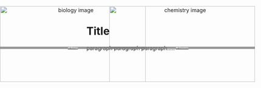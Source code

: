 <html>
     <head>
          <meta charset = "utf-8">
          <style>
               .courseLabel {
                    position: relative;
                    top: -100px;
                    font-size: 5;
                    background-color: rgba(128, 128, 128, 0.801);
                    color: white;
               }
               .coursePic {
                    position: relative;
                    width:100%;
                    margin: 0px 0px 0px 0px;
                    padding: 0px;
               }
               .bio_img_and_label {
                    position: absolute;
                    text-align: center;
                    width: 40%;
                    height: 200px;
                    top: 40px;
                    padding: 0px;
                    margin: 0px 0px 0px 0px;
                    left: 0px;
               }
               .chem_img_and_label {
                    position: absolute;
                    text-align: center;
                    width: 40%;
                    height: 200px;
                    top: 40px;
                    padding: 0px;
                    margin: 0px 0px 0px 0px;
                    left: 30%;
               }
          </style>
     </head>
     <body>
          <h1>Title</h1>
          <p>paragraph paragraph paragraph.....</p>
          <div id="biology" class="bio_img_and_label">
               <a target="-blank" href="biology.html">
                    <img src="https://user-images.githubusercontent.com/63515930/79056396-2afb4a80-7c24-11ea-9b60-e09ca904730d.jpg" alt="biology image" id="bioPic" class="coursePic"/>
                    <h2 class="courseLabel">AP Biology</h2>
               </a>
          </div>
          <div id="chemistry" class="chem_img_and_label">
               <a target="-blank" href="chemistry.html">
                    <img src="https://user-images.githubusercontent.com/63515930/79074404-2b462500-7cba-11ea-93bc-e48892f04e4f.png" alt="chemistry image" id="chemPic" class="coursePic"/>
                    <h2 class="courseLabel">AP Chemistry</h2>
               </a>
          </div>
          <p><br><br><br><br><br><br><br><br><br><br><br><br><br><br><br><br><br><br><br><br><br><br><br><br><br><br><br><br></p>
     </body>
</html>
